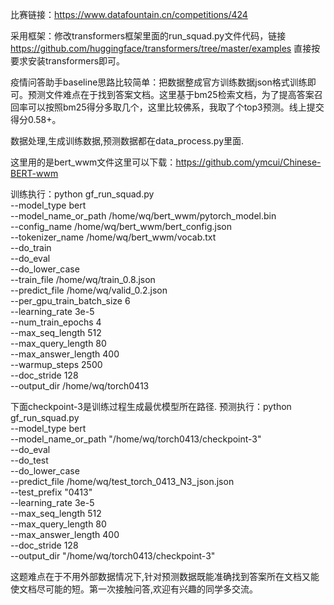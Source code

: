 
比赛链接：https://www.datafountain.cn/competitions/424

采用框架：修改transformers框架里面的run_squad.py文件代码，链接 https://github.com/huggingface/transformers/tree/master/examples 直接按要求安装transformers即可。

疫情问答助手baseline思路比较简单：把数据整成官方训练数据json格式训练即可。预测文件难点在于找到答案文档。这里基于bm25检索文档，为了提高答案召回率可以按照bm25得分多取几个，这里比较佛系，我取了个top3预测。线上提交得分0.58+。

数据处理,生成训练数据,预测数据都在data_process.py里面.

这里用的是bert_wwm文件这里可以下载：https://github.com/ymcui/Chinese-BERT-wwm

训练执行：python gf_run_squad.py \
    --model_type bert \
    --model_name_or_path /home/wq/bert_wwm/pytorch_model.bin \
    --config_name /home/wq/bert_wwm/bert_config.json \
    --tokenizer_name /home/wq/bert_wwm/vocab.txt \
    --do_train \
    --do_eval \
    --do_lower_case \
    --train_file /home/wq/train_0.8.json \
    --predict_file /home/wq/valid_0.2.json \
    --per_gpu_train_batch_size 6 \
    --learning_rate 3e-5 \
    --num_train_epochs 4 \
    --max_seq_length 512 \
    --max_query_length 80 \
    --max_answer_length 400 \
    --warmup_steps 2500 \
    --doc_stride 128 \
    --output_dir /home/wq/torch0413
 
 下面checkpoint-3是训练过程生成最优模型所在路径.
 预测执行：python gf_run_squad.py \
    --model_type bert \
    --model_name_or_path "/home/wq/torch0413/checkpoint-3" \
    --do_eval \
    --do_test \
    --do_lower_case \
    --predict_file /home/wq/test_torch_0413_N3_json.json \
    --test_prefix "0413" \
    --learning_rate 3e-5 \
    --max_seq_length 512 \
    --max_query_length 80 \
    --max_answer_length 400 \
    --doc_stride 128 \
    --output_dir "/home/wq/torch0413/checkpoint-3"

这题难点在于不用外部数据情况下,针对预测数据既能准确找到答案所在文档又能使文档尽可能的短。第一次接触问答,欢迎有兴趣的同学多交流。



